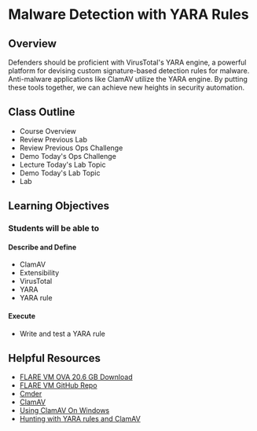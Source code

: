 # Malware Detection with YARA Rules

## Overview

Defenders should be proficient with VirusTotal's YARA engine, a powerful platform for devising custom signature-based detection rules for malware. Anti-malware applications like ClamAV utilize the YARA engine. By putting these tools together, we can achieve new heights in security automation.

## Class Outline

- Course Overview
- Review Previous Lab
- Review Previous Ops Challenge
- Demo Today's Ops Challenge
- Lecture Today's Lab Topic
- Demo Today's Lab Topic
- Lab

## Learning Objectives

### Students will be able to

#### Describe and Define

- ClamAV
- Extensibility
- VirusTotal
- YARA
- YARA rule

#### Execute

- Write and test a YARA rule

## Helpful Resources

- [FLARE VM OVA 20.6 GB Download](https://codefellows.github.io/ops-401-cybersecurity-guide/curriculum/#downloads-table)
- [FLARE VM GitHub Repo](https://github.com/fireeye/flare-vm)
- [Cmder](https://cmder.app/)
- [ClamAV](http://www.clamav.net/)
- [Using ClamAV On Windows](https://blog.didierstevens.com/2017/08/24/quickpost-using-clamav-on-windows/)
- [Hunting with YARA rules and ClamAV](https://blog.nviso.eu/2017/02/14/hunting-with-yara-rules-and-clamav/)
